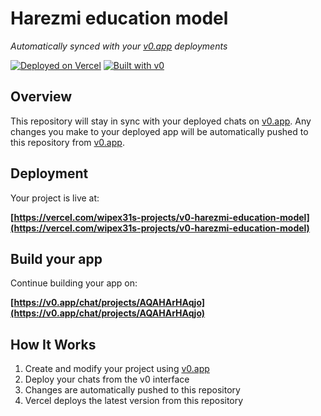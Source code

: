 # Harezmi education model

*Automatically synced with your [v0.app](https://v0.app) deployments*

[![Deployed on Vercel](https://img.shields.io/badge/Deployed%20on-Vercel-black?style=for-the-badge&logo=vercel)](https://vercel.com/wipex31s-projects/v0-harezmi-education-model)
[![Built with v0](https://img.shields.io/badge/Built%20with-v0.app-black?style=for-the-badge)](https://v0.app/chat/projects/AQAHArHAqjo)

## Overview

This repository will stay in sync with your deployed chats on [v0.app](https://v0.app).
Any changes you make to your deployed app will be automatically pushed to this repository from [v0.app](https://v0.app).

## Deployment

Your project is live at:

**[https://vercel.com/wipex31s-projects/v0-harezmi-education-model](https://vercel.com/wipex31s-projects/v0-harezmi-education-model)**

## Build your app

Continue building your app on:

**[https://v0.app/chat/projects/AQAHArHAqjo](https://v0.app/chat/projects/AQAHArHAqjo)**

## How It Works

1. Create and modify your project using [v0.app](https://v0.app)
2. Deploy your chats from the v0 interface
3. Changes are automatically pushed to this repository
4. Vercel deploys the latest version from this repository